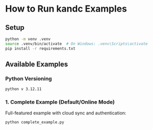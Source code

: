 # How to Run kandc Examples

## Setup

```bash
python -m venv .venv
source .venv/bin/activate  # On Windows: .venv\Scripts\activate
pip install -r requirements.txt
```

## Available Examples

### Python Versioning
```bash
python v 3.12.11
```

### 1. Complete Example (Default/Online Mode)
Full-featured example with cloud sync and authentication:
```bash
python complete_example.py
```
